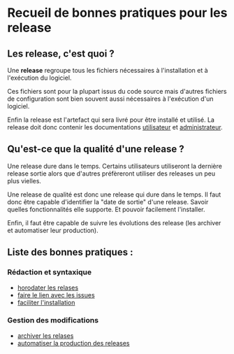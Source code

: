 Recueil de bonnes pratiques pour les release
============================================

Les release, c'est quoi ?
------------------------

Une **release** regroupe tous les fichiers nécessaires à l'installation et à l'exécution du logiciel.

Ces fichiers sont pour la plupart issus du code source mais d'autres fichiers de configuration sont bien souvent aussi nécessaires à l'exécution d'un logiciel.

Enfin la release est l'artefact qui sera livré pour être installé et utilisé. La release doit donc contenir les documentations [utilisateur](../doc/utilisateur.md) et [administrateur](../doc/administrateur.md).

Qu'est-ce que la qualité d'une release ?
----------------------------------------

Une release dure dans le temps. Certains utilisateurs utiliseront la dernière release sortie alors que d'autres préfèreront utiliser des releases un peu plus vielles.

Une release de qualité est donc une release qui dure dans le temps. Il faut donc être capable d'identifier la "date de sortie" d'une release. Savoir quelles fonctionnalités elle supporte. Et pouvoir facilement l'installer.

Enfin, il faut être capable de suivre les évolutions des release (les archiver et automatiser leur production).


Liste des bonnes pratiques :
----------------------------

### Rédaction et syntaxique

* [horodater les relases](horodater.md)
* [faire le lien avec les issues](lier.md)
* [faciliter l'installation](installer.md)

  
### Gestion des modifications

* [archiver les relases](archiver.md)
* [automatiser la production des releases](automatiser.md)

